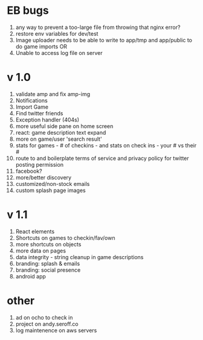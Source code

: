 # EB bugs

1. any way to prevent a too-large file from throwing that nginx error?
1. restore env variables for dev/test
1. Image uploader needs to be able to write to app/tmp and app/public to do game imports OR 
1. Unable to access log file on server

# v 1.0

1. validate amp and fix amp-img
1. Notifications
1. Import Game
1. Find twitter friends
1. Exception handler (404s)
1. more useful side pane on home screen
1. react: game description text expand
1. more on game/user 'search result'
1. stats for games - # of checkins - and stats on check ins - your # vs their #
1. route to and boilerplate terms of service and privacy policy for twitter posting permission
1. facebook? 
1. more/better discovery
1. customized/non-stock emails
1. custom splash page images

# v 1.1

1. React elements
1. Shortcuts on games to checkin/fav/own
1. more shortcuts on objects
1. more data on pages
1. data integrity - string cleanup in game descriptions
1. branding: splash & emails
1. branding: social presence
1. android app

# other
1. ad on ocho to check in
1. project on andy.seroff.co
1. log maintenence on aws servers
